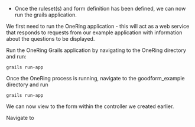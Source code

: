 * Once the ruleset(s) and form definition has been defined, we can now run the grails application.

We first need to run the OneRing application - this will act as a web service that responds to requests from our
example application with information about the questions to be displayed.

Run the OneRing Grails application by navigating to the OneRing directory and run:

    grails run-app

Once the OneRing process is running, navigate to the goodform_example directory and run

    grails run-app

We can now view to the form within the controller we created earlier.

Navigate to